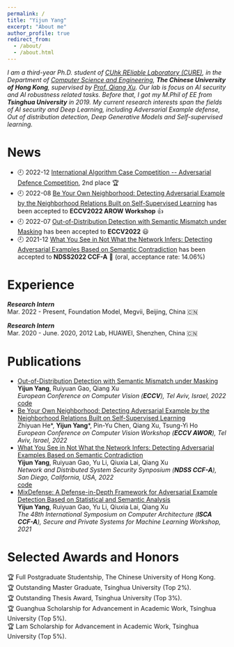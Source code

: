 ```yaml
---
permalink: /
title: "Yijun Yang"
excerpt: "About me"
author_profile: true
redirect_from: 
  - /about/
  - /about.html
---
```

*I am a third-year Ph.D. student of [CUhk REliable Laboratory (CURE)](https://cure-lab.github.io/), in the Department of [Computer Science and Engineering](https://www.cse.cuhk.edu.hk/), **The Chinese University of Hong Kong**, supervised by [Prof. Qiang Xu](https://scholar.google.com/citations?user=eSiKPqUAAAAJ&hl=zh-CN). Our lab is focus on AI security and AI robustness related tasks. Before that, I got my M.Phil of EE from **Tsinghua University** in 2019. My current research interests span the fields of AI security and Deep Learning, including Adversarial Example defense, Out of distribution detection, Deep Generative Models and Self-supervised learning.* 



News
======
- 🕘 2022-12 [International Algorithm Case Competition -- Adversarial Defence Competition](http://106.75.138.120/), 2nd place 🏆
- 🕘 2022-08 [Be Your Own Neighborhood: Detecting Adversarial Example by the Neighborhood Relations Built on Self-Supervised Learning](/files/ECCV2022_workshop.pdf) has been accepted to **ECCV2022 AROW Workshop** 👍
- 🕘 2022-07 [Out-of-Distribution Detection with Semantic Mismatch under Masking](https://arxiv.org/abs/2208.00446) has been accepted to **ECCV2022** 😃
- 🕘 2021-12 [What You See in Not What the Network Infers: Detecting Adversarial Examples Based on Semantic Contradiction](https://arxiv.org/abs/2201.09650) has been accepted to **NDSS2022 CCF-A** 👏 (oral, acceptance rate: 14.06%)

Experience
======
**_Research Intern_**
<br />Mar. 2022 - Present, Foundation Model, Megvii, Beijing, China 🇨🇳

**_Research Intern_**
<br />Mar. 2020 - June. 2020, 2012 Lab, HUAWEI, Shenzhen, China 🇨🇳

Publications
======
- [Out-of-Distribution Detection with Semantic Mismatch under Masking](https://arxiv.org/abs/2208.00446.pdf)
  <br />**Yijun Yang**, Ruiyuan Gao, Qiang Xu
  <br />*European Conference on Computer Vision (**ECCV**), Tel Aviv, Israel, 2022*
  <br />[code](https://github.com/cure-lab/MOODCat)
- [Be Your Own Neighborhood: Detecting Adversarial Example by the Neighborhood Relations Built on Self-Supervised Learning](/files/ECCV2022_workshop.pdf)
  <br />Zhiyuan He\*, **Yijun Yang**\*, Pin-Yu Chen, Qiang Xu, Tsung-Yi Ho
  <br />*European Conference on Computer Vision Workshop (**ECCV AWOR**), Tel Aviv, Israel, 2022*
- [What You See in Not What the Network Infers: Detecting Adversarial Examples Based on Semantic Contradiction](https://arxiv.org/abs/2201.09650.pdf)
  <br />**Yijun Yang**, Ruiyuan Gao, Yu Li, Qiuxia Lai, Qiang Xu
  <br />*Network and Distributed System Security Synposium (**NDSS CCF-A**), San Diego, California, USA, 2022*
  <br />[code](https://github.com/cure-lab/ContraNet)
- [MixDefense: A Defense-in-Depth Framework for Adversarial Example Detection Based on Statistical and Semantic Analysis](https://arxiv.org/abs/2104.10076)
  <br />**Yijun Yang**, Ruiyuan Gao, Yu Li, Qiuxia Lai, Qiang Xu
  <br />*The 48th International Symposium on Computer Architecture (**ISCA CCF-A**), Secure and Private Systems for Machine Learning Workshop, 2021*
 

Selected Awards and Honors
======
🏆 Full Postgraduate Studentship, The Chinese University of Hong Kong.
  <br />🏆 Outstanding Master Graduate, Tsinghua University (Top 2%).
  <br />🏆 Outstanding Thesis Award, Tsinghua University (Top 3%).
  <br />🏆 Guanghua Scholarship for Advancement in Academic Work, Tsinghua University (Top 5%).
  <br />🏆 Lam Scholarship for Advancement in Academic Work, Tsinghua University (Top 5%).
 
 
